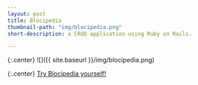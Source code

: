 ```yaml
---
layout: post
title: Blocipedia
thumbnail-path: "img/blocipedia.png"
short-description: a CRUD application using Ruby on Rails.

---
```



{:.center}
![]({{ site.baseurl }}/img/blocipedia.png)

{:.center}
[Try Blocipedia yourself!](https://blocipedia-neidley.herokuapp.com/users/sign_up)

